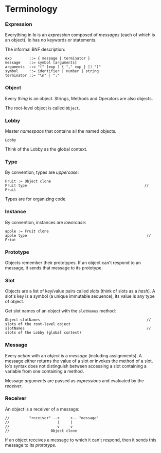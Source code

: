 # Terminology

### Expression

Everything in Io is an _expression_ composed of _messages_ (each of which is an object). Io has no keywords or statements.

The informal BNF description:

    exp        ::= { message | terminator }
    message    ::= symbol [arguments]
    arguments  ::= "(" [exp [ { "," exp } ]] ")"
    symbol     ::= identifier | number | string
    terminator ::= "\n" | ";"

### Object

Every _thing_ is an object. Strings, Methods and Operators are also objects.

The root-level object is called `Object`.

### Lobby

Master _namespace_ that contains all the named objects. 

    Lobby

Think of the Lobby as the global context.

### Type

By convention, types are _uppercase_:

    Fruit := Object clone
    Fruit type                                                      // Fruit

Types are for organizing code.

### Instance

By convention, instances are _lowercase_:

    apple := Fruit clone
    apple type                                                       // Friut

### Prototype

Objects remember their prototypes. If an object can't respond to an message, it sends that message to its prototype.

### Slot

Objects are a list of key/value pairs called _slots_ (think of slots as a _hash_). A slot's key is a symbol
(a unique immutable sequence), its value is any type of object.

Get slot names of an object with the `slotNames` method:

    Object slotNames                                                 // slots of the root-level object
    slotNames                                                        // slots of the Lobby (global context)

### Message

Every _action_ with an _object_ is a _message_ (including assignments). A message either returns the value of a slot 
or invokes the method of a slot. Io's syntax does not distinguish between accessing a slot containing a variable 
from one containing a method.

Message _arguments_ are passed as _expressions_ and evaluated by the _receiver_.

### Receiver

An object is a receiver of a message:

    //         "receiver" --+     +-- "message"
    //                      |     |
    //                      v     v
    //                   Object clone

If an object receives a message to which it can't respond, then it sends this message to its _prototype_.

